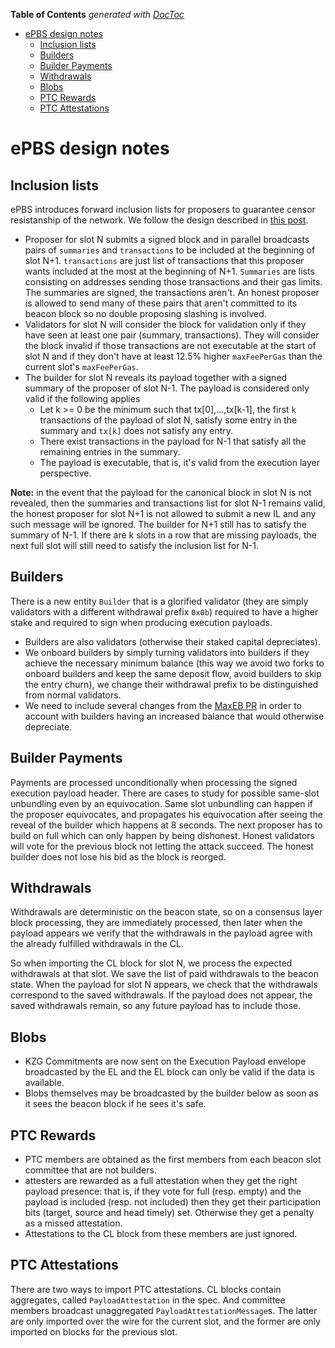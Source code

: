 <!-- START doctoc generated TOC please keep comment here to allow auto update -->
<!-- DON'T EDIT THIS SECTION, INSTEAD RE-RUN doctoc TO UPDATE -->
**Table of Contents**  *generated with [DocToc](https://github.com/thlorenz/doctoc)*

- [ePBS design notes](#epbs-design-notes)
  - [Inclusion lists](#inclusion-lists)
  - [Builders](#builders)
  - [Builder Payments](#builder-payments)
  - [Withdrawals](#withdrawals)
  - [Blobs](#blobs)
  - [PTC Rewards](#ptc-rewards)
  - [PTC Attestations](#ptc-attestations)

<!-- END doctoc generated TOC please keep comment here to allow auto update -->

# ePBS design notes

## Inclusion lists

ePBS introduces forward inclusion lists for proposers to guarantee censor resistanship of the network. We follow the design described in [this post](https://ethresear.ch/t/no-free-lunch-a-new-inclusion-list-design/16389).

- Proposer for slot N submits a signed block and in parallel broadcasts pairs of `summaries` and `transactions` to be included at the beginning of slot N+1. `transactions` are just list of transactions that this proposer wants included at the most at the beginning of N+1. `Summaries` are lists consisting on addresses sending those transactions and their gas limits. The summaries are signed, the transactions aren't. An honest proposer is allowed to send many of these pairs that aren't committed to its beacon block so no double proposing slashing is involved.
- Validators for slot N will consider the block for validation only if they have seen at least one pair (summary, transactions). They will consider the block invalid if those transactions are not executable at the start of slot N and if they don't have at least 12.5% higher `maxFeePerGas` than the current slot's `maxFeePerGas`. 
- The builder for slot N reveals its payload together with a signed summary of the proposer of slot N-1. The payload is considered only valid if the following applies
    - Let k >= 0 be the minimum such that tx[0],...,tx[k-1], the first `k` transactions of the payload of slot N, satisfy some entry in the summary and `tx[k]` does not satisfy any entry. 
    - There exist transactions in the payload for N-1 that satisfy all the remaining entries in the summary. 
    - The payload is executable, that is, it's valid from the execution layer perspective. 

**Note:** in the event that the payload for the canonical block in slot N is not revealed, then the summaries and transactions list for slot N-1 remains valid, the honest proposer for slot N+1 is not allowed to submit a new IL and any such message will be ignored. The builder for N+1 still has to satisfy the summary of N-1. If there are k slots in a row that are missing payloads, the next full slot will still need to satisfy the inclusion list for N-1. 


## Builders

There is a new entity `Builder` that is a glorified validator (they are simply validators with a different withdrawal prefix `0x0b`) required to have a higher stake and required to sign when producing execution payloads. 

- Builders are also validators (otherwise their staked capital depreciates).
- We onboard builders by simply turning validators into builders if they achieve the necessary minimum balance (this way we avoid two forks to onboard builders and keep the same deposit flow, avoid builders to skip the entry churn), we change their withdrawal prefix to be distinguished from normal validators.
- We need to include several changes from the [MaxEB PR](https://github.com/michaelneuder/consensus-specs/pull/3) in order to account with builders having an increased balance that would otherwise depreciate. 

## Builder Payments

Payments are processed unconditionally when processing the signed execution payload header. There are cases to study for possible same-slot unbundling even by an equivocation. Same slot unbundling can happen if the proposer equivocates, and propagates his equivocation after seeing the reveal of the builder which happens at 8 seconds. The next proposer has to build on full which can only happen by being dishonest. Honest validators will vote for the previous block not letting the attack succeed. The honest builder does not lose his bid as the block is reorged. 
 
## Withdrawals

Withdrawals are deterministic on the beacon state, so on a consensus layer block processing, they are immediately processed, then later when the payload appears we verify that the withdrawals in the payload agree with the already fulfilled withdrawals in the CL.  

So when importing the CL block for slot N, we process the expected withdrawals at that slot. We save the list of paid withdrawals to the beacon state. When the payload for slot N appears, we check that the withdrawals correspond to the saved withdrawals. If the payload does not appear, the saved withdrawals remain, so any future payload has to include those.

## Blobs

- KZG Commitments are now sent on the Execution Payload envelope broadcasted by the EL and the EL block can only be valid if the data is available. 
- Blobs themselves may be broadcasted by the builder below as soon as it sees the beacon block if he sees it's safe. 

## PTC Rewards
- PTC members are obtained as the first members from each beacon slot committee that are not builders.
- attesters are rewarded as a full attestation when they get the right payload presence: that is, if they vote for full (resp. empty) and the payload is included (resp. not included) then they get their participation bits (target, source and head timely) set. Otherwise they get a penalty as a missed attestation. 
- Attestations to the CL block from these members are just ignored. 

## PTC Attestations

There are two ways to import PTC attestations. CL blocks contain aggregates, called `PayloadAttestation` in the spec. And committee members broadcast unaggregated `PayloadAttestationMessage`s. The latter are only imported over the wire for the current slot, and the former are only imported on blocks for the previous slot. 


